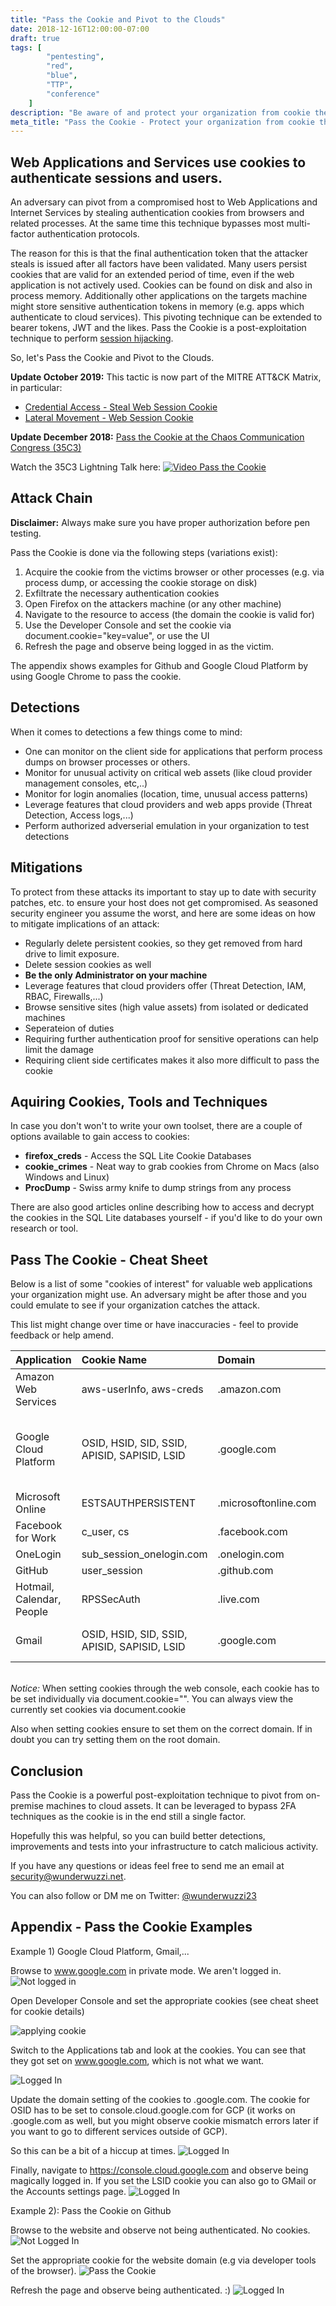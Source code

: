 ```yaml
---
title: "Pass the Cookie and Pivot to the Clouds"
date: 2018-12-16T12:00:00-07:00
draft: true
tags: [
        "pentesting",
        "red",
        "blue",
        "TTP",
        "conference"
    ]
description: "Be aware of and protect your organization from cookie theft"
meta_title: "Pass the Cookie - Protect your organization from cookie theft"
---
```


## Web Applications and Services use cookies to authenticate sessions and users.

An adversary can pivot from a compromised host to Web Applications and Internet Services by stealing authentication cookies from browsers and related processes. At the same time this technique bypasses most multi-factor authentication protocols.

The reason for this is that the final authentication token that the attacker steals is issued after all factors have been validated. Many users persist cookies that are valid for an extended period of time, even if the web application is not actively used. Cookies can be found on disk and also in process memory. Additionally other applications on the targets machine might store sensitive authentication tokens in memory (e.g. apps which authenticate to cloud services). This pivoting technique can be extended to bearer tokens, JWT and the likes.
Pass the Cookie is a post-exploitation technique to perform [session hijacking](https://www.owasp.org/index.php/Session_hijacking_attack).

So, let's Pass the Cookie and Pivot to the Clouds.

**Update October 2019:** This tactic is now part of the MITRE ATT&CK Matrix, in particular:

* [Credential Access - Steal Web Session Cookie](https://attack.mitre.org/techniques/T1539/)
* [Lateral Movement - Web Session Cookie](https://attack.mitre.org/techniques/T1506/)


**Update December 2018:** [Pass the Cookie at the Chaos Communication Congress (35C3)](https://c3lt.de/35c3/talk/CK3DWH/)

Watch the 35C3 Lightning Talk here:
[![Video Pass the Cookie](https://img.youtube.com/vi/y24_QQjbHFA/0.jpg)](https://www.youtube.com/embed/y24_QQjbHFA?start=6630&end=6999s/ "Pass the Cookie at 35C3")

## Attack Chain

**Disclaimer:** Always make sure you have proper authorization before pen testing.

Pass the Cookie is done via the following steps (variations exist):

1. Acquire the cookie from the victims browser or other processes (e.g. via process dump, or accessing the cookie storage on disk)
2. Exfiltrate the necessary authentication cookies
3. Open Firefox on the attackers machine (or any other machine)
4. Navigate to the resource to access (the domain the cookie is valid for)
5. Use the Developer Console and set the cookie via document.cookie="key=value", or use the UI
6. Refresh the page and observe being logged in as the victim.

The appendix shows examples for Github and Google Cloud Platform by using Google Chrome to pass the cookie.

## Detections

When it comes to detections a few things come to mind:

* One can monitor on the client side for applications that perform process dumps on browser processes or others.
* Monitor for unusual activity on critical web assets (like cloud provider management consoles, etc,..)
* Monitor for login anomalies (location, time, unusual access patterns)
* Leverage features that cloud providers and web apps provide (Threat Detection, Access logs,...)
* Perform authorized adverserial emulation in your organization to test detections


## Mitigations

To protect from these attacks its important to stay up to date with security patches, etc. to ensure your host does not get compromised. As seasoned security engineer you assume the worst, and here are some ideas on how to mitigate implications of an attack:

* Regularly delete persistent cookies, so they get removed from hard drive to limit exposure.
* Delete session cookies as well
* **Be the only Administrator on your machine**
* Leverage features that cloud providers offer (Threat Detection, IAM, RBAC, Firewalls,...)
* Browse sensitive sites (high value assets) from isolated or dedicated machines
* Seperateion of duties
* Requiring further authentication proof for sensitive operations can help limit the damage
* Requiring client side certificates makes it also more difficult to pass the cookie


## Aquiring Cookies, Tools and Techniques

In case you don't won't to write your own toolset, there are a couple of options available to gain access to cookies:

* **firefox_creds** - Access the SQL Lite Cookie Databases
* **cookie_crimes** - Neat way to grab cookies from Chrome on Macs (also Windows and Linux)
* **ProcDump** - Swiss army knife to dump strings from any process 

There are also good articles online describing how to access and decrypt the cookies in the SQL Lite databases yourself - if you'd like to do your own research or tool.


## Pass The Cookie - Cheat Sheet

Below is a list of some "cookies of interest" for valuable web applications your organization might use. An adversary might be after those and you could emulate to see if your organization catches the attack. 

This list might change over time or have inaccuracies - feel to provide feedback or help amend.




| Application              | Cookie Name                     | Domain           | Notes                             |
|:-------------------------|:--------------------------------|:-----------------|:----------------------------------|
| Amazon Web Services	   | aws-userInfo, aws-creds         | .amazon.com      | https://console.aws.amazon.com    |
| Google Cloud Platform	   | OSID, HSID, SID, SSID, APISID, SAPISID, LSID          | .google.com      | https://console.cloud.google.com OSID has to be set on console.cloud.google.com, others on .google.com LSID needed for cross app auth (e.g. GCP to Gmail). |
| Microsoft Online	       | ESTSAUTHPERSISTENT	             | .microsoftonline.com	|                               |
| Facebook for Work	       | c_user, cs                      | .facebook.com    | Also works for regular Facebook   |
| OneLogin	               | sub_session_onelogin.com        | .onelogin.com	|                                   |
| GitHub	               | user_session                    | .github.com      | 
| Hotmail, Calendar, People| RPSSecAuth	                     | .live.com        | Access to hotmail,... (No OneDrive)|
| Gmail	                   | OSID, HSID, SID, SSID, APISID, SAPISID, LSID             | .google.com  | https://mail.google.com  For basic mail access only first 4 seem needed.     |


&NewLine;  
*Notice:* When setting cookies through the web console, each cookie has to be set individually via document.cookie="". 
You can always view the currently set cookies via document.cookie

Also when setting cookies ensure to set them on the correct domain. If in doubt you can try setting them on the root domain.


## Conclusion

Pass the Cookie is a powerful post-exploitation technique to pivot from on-premise machines to cloud assets. It can be leveraged to bypass 2FA techniques as the cookie is in the end still a single factor.

Hopefully this was helpful, so you can build better detections, improvements and tests into your infrastructure to catch malicious activity. 

If you have any questions or ideas feel free to send me an email at security@wunderwuzzi.net. 

You can also follow or DM me on Twitter: [@wunderwuzzi23](https://twitter.com/wunderwuzzi23)

&NewLine;  


## Appendix - Pass the Cookie Examples
Example 1) Google Cloud Platform, Gmail,...

Browse to www.google.com in private mode. We aren't logged in.
![Not logged in](/blog/images/kekse/step1.jpg)

Open Developer Console and set the appropriate cookies (see cheat sheet for cookie details)

![applying cookie](/blog/images/kekse/step2.jpg)

Switch to the Applications tab and look at the cookies. You can see that they got set on www.google.com, which is not what we want.

![Logged In](/blog/images/kekse/step3.jpg)

Update the domain setting of the cookies to .google.com. The cookie for OSID has to be set to console.cloud.google.com for GCP (it works on .google.com as well, but you might observe cookie mismatch errors later if you want to go to different services outside of GCP). 

So this can be a bit of a hiccup at times.
![Logged In](/blog/images/kekse/step4.jpg)

Finally, navigate to https://console.cloud.google.com and observe being magically logged in. If you set the LSID cookie you can also go to GMail or the Accounts settings page.
![Logged In](/blog/images/kekse/step5.jpg)


Example 2): Pass the Cookie on Github

Browse to the website and observe not being authenticated. No cookies.
![Not Logged In](/blog/images/kekse/GH1.png)

Set the appropriate cookie for the website domain (e.g via developer tools of the browser).
![Pass the Cookie](/blog/images/kekse/GH2.png)

Refresh the page and observe being authenticated. :)
![Logged In](/blog/images/kekse/GH3.png)

